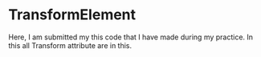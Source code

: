 # TransformElement
Here, I am submitted my this code that I have made during my practice.
In this all Transform attribute are in this.
  
